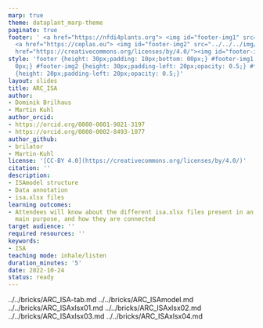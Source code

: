 ```yaml
---
marp: true
theme: dataplant_marp-theme
paginate: true
footer: ' <a href="https://nfdi4plants.org"> <img id="footer-img1" src="../../../img/_logos/DataPLANT/DataPLANT_logo_square_bg_transparent.svg"></a>
  <a href="https://ceplas.eu"> <img id="footer-img2" src="../../../img/_logos/CEPLAS/CEPLAS_Icon.jpeg"></a><a
  href="https://creativecommons.org/licenses/by/4.0/"><img id="footer-img3" src="../../../img/_logos/CreativeCommons/by.svg"></a> '
style: 'footer {height: 30px;padding: 10px;bottom: 00px;} #footer-img1 {height: 30px;padding-left:
  0px;} #footer-img2 {height: 30px;padding-left: 20px;opacity: 0.5;} #footer-img3
  {height: 20px;padding-left: 20px;opacity: 0.5;}'
layout: slides
title: ARC_ISA
author:
- Dominik Brilhaus
- Martin Kuhl
author_orcid:
- https://orcid.org/0000-0001-9021-3197
- https://orcid.org/0000-0002-8493-1077
author_github:
- brilator
- Martin-Kuhl
license: '[CC-BY 4.0](https://creativecommons.org/licenses/by/4.0/)'
citation: ''
description:
- ISAmodel structure
- Data annotation
- isa.xlsx files
learning outcomes:
- Attendees will know about the different isa.xlsx files present in an ARC, their
  main purpose, and how they are connected
target audience: ''
required resources: ''
keywords:
- ISA
teaching mode: inhale/listen
duration_minutes: '5'
date: 2022-10-24
status: ready
---
```


../../bricks/ARC_ISA-tab.md
../../bricks/ARC_ISAmodel.md
../../bricks/ARC_ISAxlsx01.md
../../bricks/ARC_ISAxlsx02.md
../../bricks/ARC_ISAxlsx03.md
../../bricks/ARC_ISAxlsx04.md
